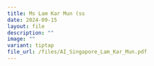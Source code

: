 ```yaml
---
title: Ms Lam Kar Mun (ss
date: 2024-09-15
layout: file
description: ""
image: ""
variant: tiptap
file_url: /files/AI_Singapore_Lam_Kar_Mun.pdf
---
```


